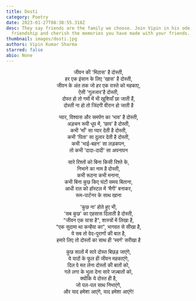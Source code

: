 ```yaml
---
title: Dosti
category: Poetry
date: 2023-01-27T08:30:55.318Z
desc: They say friends are the family we choose. Join Vipin in his ode to
  friendship and cherish the memories you have made with your friends.
thumbnail: images/dosti.jpg
authors: Vipin Kumar Sharma
starred: false
abio: None
---
```

<p style="text-align: center;align:center;">
जीवन की 'मिठास' है दोस्ती, <br>
हर एक इंसान के लिए 'खास' है दोस्ती,<br>
जीवन के अंत तक जो हर एक रास्ते को महकाए, <br>
ऐसी 'गुलजार'है दोस्ती, <br>
दोस्त हो तो  गमों   में भी खुशियाँ छा जाती हैं, <br>
दोस्ती ना हो तो जिंदगी वीरान हो जाती है <br>
</p>

<p style="text-align: center;align:center;">
प्यार, विश्वास और समर्पण का ‘भाव’ है दोस्ती, <br>
अड़चन रूपी धूप में, ‘छाव’ है दोस्ती, <br>
कभी 'माँ' सा प्यार देती है दोस्ती, <br>
कभी 'पिता' सा दुलार देती है दोस्ती, <br>
कभी 'भाई-बहन' सा लड़कपन, <br>
तो कभी 'दादा-दादी' सा अपनापन <br>
</p>

<p style="text-align: center;align:center;">
सारे रिश्तों को बिना किसी रिश्ते के, <br>
निभाने का नाम है दोस्ती, <br>
कभी रूठना कभी मनाना, <br>
कभी बिना कुछ किए घंटों समय बिताना, <br>
आधी रात को हॉस्टल में ‘मैगी’ बनाकर, <br>
रूम-पार्टनर के साथ खाना <br>
</p>

<p style="text-align: center;align:center;">
'कुछ ना’ होते हुए भी, <br>
'सब कुछ' का एहसास दिलाती है दोस्ती, <br>
"जीवन एक यात्रा है", शास्त्रों में लिखा है, <br>
"एक सुदामा था कन्हैया का", भागवत से सीखा है, <br>
ये सब तो वेद-पुराणों की बात है, <br>
हमारे लिए तो दोस्तों का साथ ही ‘स्वर्ग’ सरीखा है <br>
</p>

<p style="text-align: center;align:center;">
कुछ सालों में सारे दोस्त बिछड़ जाएंगे, <br>
ये यादों के फूल ही जीवन महकाएंगे, <br>
दिल पे मत लेना दोस्तों की बातों को, <br>
गले लगा के भुला देना सारे जज़्बातों को, <br>
क्योंकि ये दोस्त ही है, <br>
जो पल-पल साथ निभाएंगे, <br>
और याद हमेशा आएंगे, याद हमेशा आएंगे! <br>
</p>